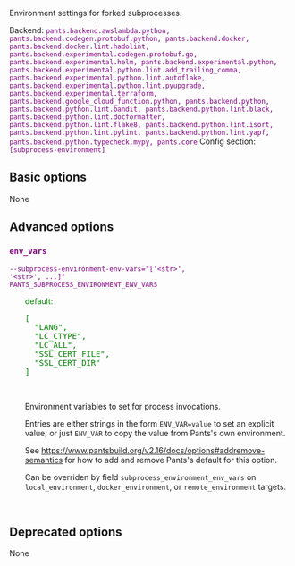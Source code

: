
Environment settings for forked subprocesses.

Backend: <span style="color: purple"><code>pants.backend.awslambda.python, pants.backend.codegen.protobuf.python, pants.backend.docker, pants.backend.docker.lint.hadolint, pants.backend.experimental.codegen.protobuf.go, pants.backend.experimental.helm, pants.backend.experimental.python, pants.backend.experimental.python.lint.add_trailing_comma, pants.backend.experimental.python.lint.autoflake, pants.backend.experimental.python.lint.pyupgrade, pants.backend.experimental.terraform, pants.backend.google_cloud_function.python, pants.backend.python, pants.backend.python.lint.bandit, pants.backend.python.lint.black, pants.backend.python.lint.docformatter, pants.backend.python.lint.flake8, pants.backend.python.lint.isort, pants.backend.python.lint.pylint, pants.backend.python.lint.yapf, pants.backend.python.typecheck.mypy, pants.core</code></span>
Config section: <span style="color: purple"><code>[subprocess-environment]</code></span>

## Basic options

None

## Advanced options

<div style="color: purple">

### `env_vars`

  <code>--subprocess-environment-env-vars=&quot;['&lt;str&gt;', '&lt;str&gt;', ...]&quot;</code><br>
  <code>PANTS_SUBPROCESS_ENVIRONMENT_ENV_VARS</code><br>
</div>
<div style="padding-left: 2em;">
<span style="color: green">default: <pre>[
  "LANG",
  "LC&lowbar;CTYPE",
  "LC&lowbar;ALL",
  "SSL&lowbar;CERT&lowbar;FILE",
  "SSL&lowbar;CERT&lowbar;DIR"
]</pre></span>

<br>

Environment variables to set for process invocations.

Entries are either strings in the form `ENV_VAR=value` to set an explicit value; or just `ENV_VAR` to copy the value from Pants's own environment.

See https://www.pantsbuild.org/v2.16/docs/options#addremove-semantics for how to add and remove Pants's default for this option.

Can be overriden by field `subprocess_environment_env_vars` on `local_environment`, `docker_environment`, or `remote_environment` targets.
</div>
<br>


## Deprecated options

None


